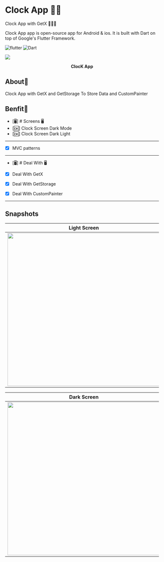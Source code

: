 #  Clock App ✍🏻
Clock App with GetX  👨🏻‍💻

Clock App app is open-source  app for Android & ios. It is built with Dart on top of Google's Flutter Framework.


![flutter](https://img.shields.io/badge/Flutter-Framework-green?logo=flutter)
![Dart](https://img.shields.io/badge/Dart-Language-blue?logo=dart)


<p><img src="snapshot/recg.gif" /></p>
<p align="center"><b>ClocK App </b></p>





## About🤠

Clock App with GetX and GetStorage To Store Data  and CustomPainter

## Benfit👻
- [🖥] # Screens 🖥
- [🆗] Clock Screen Dark Mode
- [🆗] Clock Screen Dark Light

--------------------------------
- [x] MVC patterns
-------------------------------
- [🖥] # Deal With 🖥
- [x] Deal With GetX
- [x] Deal With GetStorage
- [x] Deal With CustomPainter


------------------------------


## Snapshots


| Light Screen
|------
|<img src="snapshot/light.jpg" width="500">


| Dark Screen
|------
|<img src="snapshot/dark.jpg" width="500">
